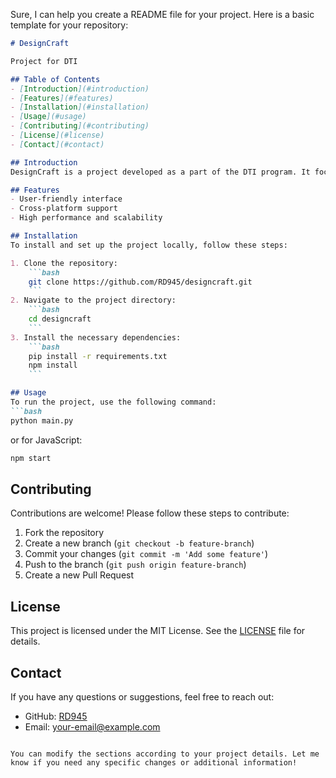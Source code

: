 Sure, I can help you create a README file for your project. Here is a basic template for your repository:

```markdown
# DesignCraft

Project for DTI

## Table of Contents
- [Introduction](#introduction)
- [Features](#features)
- [Installation](#installation)
- [Usage](#usage)
- [Contributing](#contributing)
- [License](#license)
- [Contact](#contact)

## Introduction
DesignCraft is a project developed as a part of the DTI program. It focuses on creating a platform for designing and crafting various projects using Python and JavaScript.

## Features
- User-friendly interface
- Cross-platform support
- High performance and scalability

## Installation
To install and set up the project locally, follow these steps:

1. Clone the repository:
    ```bash
    git clone https://github.com/RD945/designcraft.git
    ```
2. Navigate to the project directory:
    ```bash
    cd designcraft
    ```
3. Install the necessary dependencies:
    ```bash
    pip install -r requirements.txt
    npm install
    ```

## Usage
To run the project, use the following command:
```bash
python main.py
```
or for JavaScript:
```bash
npm start
```

## Contributing
Contributions are welcome! Please follow these steps to contribute:

1. Fork the repository
2. Create a new branch (`git checkout -b feature-branch`)
3. Commit your changes (`git commit -m 'Add some feature'`)
4. Push to the branch (`git push origin feature-branch`)
5. Create a new Pull Request

## License
This project is licensed under the MIT License. See the [LICENSE](LICENSE) file for details.

## Contact
If you have any questions or suggestions, feel free to reach out:

- GitHub: [RD945](https://github.com/RD945)
- Email: your-email@example.com
```

You can modify the sections according to your project details. Let me know if you need any specific changes or additional information!
